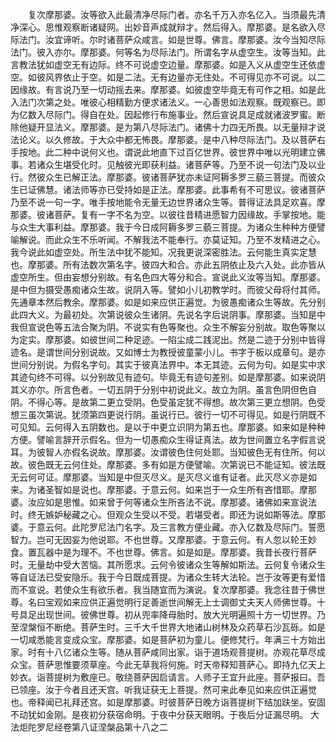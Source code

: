 <!-- { "loadSidebar": true } -->
　　复次摩那婆。汝等欲入此最清净尽际门者。亦名千万入亦名亿入。当须最先清净深心。思惟观察断诸疑网。出妙音声成就辩才。然后得入。摩那婆。是名欲入尽际法门。汝宜谛听。尔时诸菩萨众咸言。如是世尊。佛言。摩那婆。汝今当知尽际法门。彼入亦尔。摩那婆。何等名为尽际法门。所谓名字从虚空生。汝等当知。此言教法犹如虚空无有边际。终不可说虚空边量。摩那婆。如是入义从虚空生还依虚空。如彼风界依止于空。如是二法。无有边量亦无住处。不可得见亦不可说。以二因缘故。有言说乃至一切动摇去来。摩那婆。如彼虚空毕竟无有可作之相。如是此入法门次第之处。唯彼心相精勤方便求诸法义。一心善思如法观察。既观察已。即为亿数入尽际门。得自在处。因起修行布施事业。然后宣说具足成就诸波罗蜜。断除他疑开显法义。摩那婆。是为第八尽际法门。诸佛十力四无所畏。以无量辩才说法论义。以久修故。于大众中都无怖畏。摩那婆。是中八种尽际法门。及以菩萨右手按地。此二种中说何义也。谓说此地直下过百亿世界。彼世界中唯以光明建立佛事。若诸众生堪受化时。见触彼光即获利益。诸菩萨等。乃至不说一句法门及以业行。然彼众生已解正法。摩那婆。彼诸菩萨犹亦未证阿耨多罗三藐三菩提。而彼众生已证佛慧。诸法师等亦已受持如是正法。摩那婆。此事希有不可思议。彼诸菩萨乃至不说一句一字。唯手按地能令无量无边世界诸众生等。普得证法具足欢喜。摩那婆。彼诸菩萨。复有一字不名为空。以彼往昔精进愿智力因缘故。手掌按地。能与众生大事利益。摩那婆。我于今日成阿耨多罗三藐三菩提。为诸众生种种方便譬喻解说。而此众生不乐听闻。不解我法不能奉行。亦莫证知。乃至不发精进之心。我今说此如虚空处。所生法中犹不能知。况我更说深密胜法。云何能生真实定慧也。摩那婆。所有法数次第名字。彼四大和合。亦此五阴依止及六入处。此亦皆从虚空所生。但由妄想分别故。有名色四大等分和合。宣说此义汝等当知。摩那婆。是中但为摄受愚痴诸众生故。说阴入等。譬如小儿初教学时。而彼父母将付其师。先通章本然后教余。摩那婆。如是如来应供正遍觉。为彼愚痴诸众生等故。先分别此四大义。为最初处。次第说彼众生诸阴。先说名字后说阴事。摩那婆。当知是中我但宣说色等五法合聚为阴。不说实有色等聚也。众生不解妄分别故。取色等聚以为定实。摩那婆。如彼世间二种足迹。一陷尘成二践泥出。然是二迹于分别中皆得迹名。是谓世间分别说故。又如博士为教授彼童蒙小儿。书字于板以成章句。是亦世间分别说。为假名字句。其实于彼真法界中。本无其迹。云何为句。如是实中求其迹句终不可得。以分别故见有迹句。毕竟无有迹句差别。如是摩那婆。如来说阴其义亦尔。所言色者。一切五阴于分别中初说此义。故立为阴。虽言色阴但色自阴。不得心等。是故第二更立受阴。色受虽定犹不得想。故次第三更立想阴。色受想三虽次第说。犹须第四更说行阴。虽说行已。彼行一切不可得见。如是行阴既不可见知。云何得入五阴数也。是以于中更立识阴为第五也。摩那婆。如来如是种种方便。譬喻言辞开示假名。但为一切愚痴众生得证真法。故为世间置立名字假言说耳。为彼智人亦假名说故。摩那婆。汝谓彼色住何处耶。当知彼色无有住所。何以故。彼色既无云何住处。摩那婆。多有如是方便譬喻。次第说已不能证知。彼法既无云何可证。摩那婆。当知是中但灭尽义。是灭尽义谁有证者。此灭尽义亦是如来。为诸圣智如是说也。摩那婆。于意云何。如来岂于一众生所有吝惜耶。摩那婆。汝应如是思惟。如来曾于何等诸众生所吝法不说。摩那婆。诸佛如来宣说法时。终无嫉妒秘藏之心。但观众生受以不受。若堪受者。即还为说如斯等法。摩那婆。于意云何。此陀罗尼法门名字。及三言教方便业藏。亦入亿数及尽际门。誓愿智力。岂可无因妄为他说耶。不也世尊。又摩那婆。于意云何。有人忽以轮王妙食。置瓦器中是为理不。不也世尊。佛言。如是如是。摩那婆。我昔长夜行菩萨时。无量劫中受大苦恼。其所愿求。云何令彼诸众生等解如斯法。云何复令诸众生等自证法已受安隐乐。我于今日既成菩提。为诸众生转大法轮。岂于汝等更有爱惜而不宣说。若使众生有欲乐者。我当随宜而为演说。复次摩那婆。我念往昔于佛世尊。名曰宝观如来应供正遍觉明行足善逝世间解无上士调御丈夫天人师佛世尊。十号具足出现世间。彼佛世尊。初从兜率降母胎时。放大光明遍照十方一切世界。乃至涅槃恒不断绝。菩萨生时。三千大千世界大地诸山树林及众药草石沙瓦砾。如是一切咸悉能言变成众宝。摩那婆。如是菩萨初为童儿。便修梵行。年满三十方始出家。时有十八亿诸众生等。随从菩萨咸同出家。诣于道场观菩提树。亦观花草尽成众宝。菩萨思惟要须草座。今此无草我将何施。时天帝释知菩萨心。即持九亿天上妙衣。诣菩提树为敷座已。敬绕菩萨因启请言。人师子王宜升此座。菩萨报曰。吾已领座。汝于今者且还天宫。听我证获无上菩提。然可来此奉见如来应供正遍觉也。帝释闻已礼拜还宫。如是摩那婆。时彼菩萨日晚方诣菩提树下结加趺坐。安固不动犹如金刚。是夜初分获宿命明。于夜中分获天眼明。于夜后分证漏尽明。
大法炬陀罗尼经卷第八证涅槃品第十八之二
